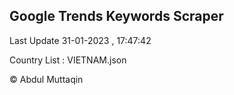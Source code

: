 

## Google Trends Keywords Scraper 
 
Last Update 31-01-2023 , 17:47:42

Country List :
VIETNAM.json



© Abdul Muttaqin 
